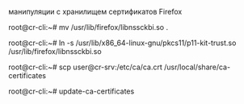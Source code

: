 манипуляции с хранилищем сертификатов Firefox

root@cr-cli:~# mv /usr/lib/firefox/libnssckbi.so .

root@cr-cli:~# ln -s /usr/lib/x86_64-linux-gnu/pkcs11/p11-kit-trust.so /usr/lib/firefox/libnssckbi.so

root@cr-cli:~# scp user@cr-srv:/etc/ca/ca.crt /usr/local/share/ca-certificates

root@cr-cli:~# update-ca-certificates

